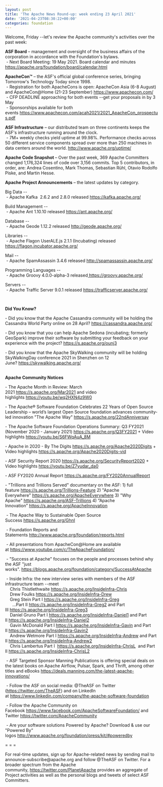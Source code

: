 ```yaml
---
layout: post
title: 'The Apache News Round-up: week ending 23 April 2021'
date: '2021-04-23T08:30:22+00:00'
categories: foundation
---
```

<p></p><p></p><p>Welcome, Friday --let's review the Apache community's activities over the past week:</p><p><span style="font-weight: 700;">ASF Board</span>&nbsp;– management and oversight of the business affairs of the corporation in accordance with the Foundation's bylaws.<br>&nbsp;- Next Board Meeting: 19 May 2021. Board calendar and minutes <a href="https://apache.org/foundation/board/calendar.html" target="_blank">https://apache.org/foundation/board/calendar.html</a><br></p><p></p><p><span style="font-weight: 700;">ApacheCon™</span>&nbsp;– the ASF's official global conference series, bringing Tomorrow's Technology Today since 1998.<br>&nbsp;- Registration for both ApacheCons is open: ApacheCon Asia (6-8 August) and ApacheCon@Home (21-23 September)&nbsp;<a href="https://www.apachecon.com/" target="_blank">https://www.apachecon.com/</a><br>&nbsp;- CFP DEADLINE approaching for both events --get your proposals in by 3 May<br>&nbsp;- Sponsorships available for both events&nbsp;<a href="https://www.apachecon.com/acah2021/2021_ApacheCon_prospectus.pdf" target="_blank">https://www.apachecon.com/acah2021/2021_ApacheCon_prospectus.pdf</a><br></p><p><span style="font-weight: 700;">ASF Infrastructure</span>&nbsp;– our distributed team on three continents keeps the ASF's infrastructure running around the clock.<br>&nbsp;- 7M+ weekly checks yield uptime at 99.98%. Performance checks across 50 different service components spread over more than 250 machines in data centers around the world.&nbsp;<a href="http://www.apache.org/uptime/" target="_blank">http://www.apache.org/uptime/</a><br></p><p><span style="font-weight: 700;">Apache Code Snapshot&nbsp;</span>– Over the past week, 369 Apache Committers changed 1,176,324 lines of 
code over 3,156 commits.&nbsp;Top 5 contributors, in order, are: Andrea Cosentino, Mark Thomas, Sebastian Rühl, Otavio Rodolfo Piske, and Martin Hesse.&nbsp; &nbsp; &nbsp; <br></p><p><span style="font-weight: 700;">Apache Project Announcements</span>&nbsp;– the latest updates by category.</p>Big Data --<br>&nbsp;- Apache <span class="il">Kafka</span>&nbsp; 2.6.2 and 2.8.0 released <a href="https://kafka.apache.org/" rel="noreferrer" target="_blank" data-saferedirecturl="https://www.google.com/url?q=https://kafka.apache.org/&amp;source=gmail&amp;ust=1619198032628000&amp;usg=AFQjCNHb2ryZmL1rKQpgQ8l6HZxZF-4KeA">https://<span class="il">kafka</span>.apache.org/</a><p></p><p>Build Management --<br>&nbsp;- Apache <span class="il">Ant</span> 1.10.10 released <a href="https://ant.apache.org/" rel="noreferrer" target="_blank" data-saferedirecturl="https://www.google.com/url?q=https://ant.apache.org/&amp;source=gmail&amp;ust=1619197619710000&amp;usg=AFQjCNFq6pyv1mxjnqEqivt2C119uwojpA">https://<span class="il">ant</span>.apache.org/</a></p><p>Database --<br>&nbsp;- Apache <span class="il">Geode</span> 1.12.2 released <a href="http://geode.apache.org/" rel="noreferrer" target="_blank" data-saferedirecturl="https://www.google.com/url?q=http://geode.apache.org/&amp;source=gmail&amp;ust=1619198321357000&amp;usg=AFQjCNExbBuD4v-XDL1Lwly7OLZp7QG64w">http://<span class="il">geode</span>.apache.org/</a></p><p>Libraries --<br>&nbsp;- Apache <span class="il">Flagon</span> UserALE.js 2.1.1 (Incubating) released <a href="https://flagon.incubator.apache.org/" rel="noreferrer" target="_blank" data-saferedirecturl="https://www.google.com/url?q=https://flagon.incubator.apache.org/&amp;source=gmail&amp;ust=1619197508181000&amp;usg=AFQjCNGI8X9WL6HHd9r0voq5516E1NSE-g">https://<span class="il">flagon</span>.incubator.apach<wbr>e.org/</a></p><p></p><p>Mail --<br>
&nbsp;- Apache <span class="il">SpamAssassin</span> 3.4.6 released <a href="http://spamassassin.apache.org/" rel="noreferrer" target="_blank" data-saferedirecturl="https://www.google.com/url?q=http://spamassassin.apache.org/&amp;source=gmail&amp;ust=1619197954521000&amp;usg=AFQjCNEkq4gUApchkdWknJypKNrJne6_RA">http://<span class="il">spamassassin</span>.apache.org<wbr>/</a></p>Programming Languages --<br>&nbsp;- Apache <span class="il">Groovy</span> 4.0.0-alpha-3 released<a href="https://groovy.apache.org/" rel="noreferrer" target="_blank" data-saferedirecturl="https://www.google.com/url?q=https://groovy.apache.org/&amp;source=gmail&amp;ust=1619197464443000&amp;usg=AFQjCNEHkAnqyoetOJuaP_hOppwzAkLQMw"> https://<span class="il">groovy</span>.apache.org/</a><p></p><p>Servers --<br>&nbsp;- Apache <span class="il">Traffic</span> <span class="il">Server</span> 9.0.1 released <a href="https://trafficserver.apache.org/" rel="noreferrer" target="_blank" data-saferedirecturl="https://www.google.com/url?q=https://trafficserver.apache.org/&amp;source=gmail&amp;ust=1619198032588000&amp;usg=AFQjCNEMKAADz3DwqT_FTW4JjRZrCVDMmg">https://trafficserver.apache.o<wbr>rg/</a><br></p><p><br></p><p></p><p></p><p></p><p><span style="font-weight: 700;">Did You Know?</span></p><p></p><p>- Did you know that the Apache Cassandra community will be holding the Cassandra World Party online on 28 April?&nbsp;<a href="https://cassandra.apache.org/" target="_blank">https://cassandra.apache.org/</a>&nbsp;</p><p>- Did you know that you can help Apache Sedona (incubating; formerly GeoSpark) improve their software by submitting your feedback on your experience with the project?&nbsp;<a href="https://s.apache.org/ounj3" target="_blank">https://s.apache.org/ounj3</a> &nbsp;&nbsp;</p><p>- Did you know that the Apache SkyWalking community will be holding SkyWalkingDay conference 2021 in Shenzhen on 12 June?&nbsp;<a href="https://skywalking.apache.org/" target="_blank">https://skywalking.apache.org/</a><br><br></p><p><span style="font-weight: 700;">Apache Community Notices</span></p><p>- The Apache Month in Review: March 2021&nbsp;<a href="https://s.apache.org/Mar2021" target="_blank">https://s.apache.org/Mar2021</a>&nbsp;and video highlights&nbsp;<a href="https://youtu.be/wq2HXN4z9W0" target="_blank">https://youtu.be/wq2HXN4z9W0</a></p><p>- The&nbsp;<span class="il">Apache</span>® Software Foundation Celebrates 22 Years of Open Source Leadership – world’<span class="il">s</span>&nbsp;largest Open Source foundation advances community-led innovation "The<span class="il">&nbsp;Apache</span>&nbsp;Way"&nbsp;<a href="https://s.apache.org/22ndAnniversay" target="_blank">https://s.apache.org/22ndAnniversay</a></p><p>- The&nbsp;<span class="il">Apache</span>&nbsp;Software Foundation Operations Summary: Q3 FY2021 (November 2020 - January 2021)&nbsp;<a href="https://s.apache.org/Q3FY2021" target="_blank">https://s.apache.org/Q3FY2021</a>&nbsp;+ Video highlights&nbsp;<a href="https://youtu.be/S6FWqAuA_8M" target="_blank">https://youtu.be/S6FWqAuA_8M</a></p><p>- Apache in 2020 - By The Digits&nbsp;<font color="#337ab7"><a href="https://s.apache.org/Apache2020Digits" target="_blank">https://s.apache.org/Apache2020Digits</a>&nbsp;</font>+ Video highlights&nbsp;<a href="https://s.apache.org/Apache2020Digits-vid" target="_blank">https://s.apache.org/Apache2020Digits-vid</a></p><p>- ASF Security Report 2020&nbsp;<a href="https://s.apache.org/SecurityReport2020" target="_blank">https://s.apache.org/SecurityReport2020</a>&nbsp;+ Video highlights&nbsp;<a href="https://youtu.be/Z7yudar_da0" rel="noreferrer" target="_blank" data-saferedirecturl="https://www.google.com/url?q=https://youtu.be/Z7yudar_da0&amp;source=gmail&amp;ust=1614320952600000&amp;usg=AFQjCNGAfKh6FsJX7CJ5hQqcOInb2wpTdg">https://youtu.be/Z7yudar_da0</a></p><p>- ASF FY2020 Annual Report&nbsp;<a href="https://s.apache.org/FY2020AnnualReport" target="_blank">https://s.apache.org/FY2020AnnualReport</a><br></p><p>- "Trillions and Trillions Served" documentary on the ASF: 1) full feature&nbsp;<a href="https://s.apache.org/Trillions-Feature" target="_blank">https://s.apache.org/Trillions-Feature</a>&nbsp;2) "Apache Everywhere"&nbsp;<a href="https://s.apache.org/ApacheEverywhere" target="_blank">https://s.apache.org/ApacheEverywhere</a>&nbsp;3) "Why Apache"&nbsp;<a href="https://s.apache.org/ASF-Trillions" target="_blank">https://s.apache.org/ASF-Trillions</a>&nbsp;4)&nbsp;“Apache Innovation”&nbsp;<a href="https://s.apache.org/ApacheInnovation" target="_blank">https://s.apache.org/ApacheInnovation</a>&nbsp;</p><p>&nbsp;- The Apache Way to Sustainable Open Source Success&nbsp;<a href="https://s.apache.org/GhnI" target="_blank">https://s.apache.org/GhnI</a><br></p><p>&nbsp;- Foundation Reports and Statements&nbsp;<a href="http://www.apache.org/foundation/reports.html" target="_blank">http://www.apache.org/foundation/reports.html</a><br></p><p>&nbsp;- All presentations from ApacheCon@Home are available at&nbsp;<a href="https://www.youtube.com/c/TheApacheFoundation/" target="_blank">https://www.youtube.com/c/TheApacheFoundation/</a>&nbsp;</p><p>&nbsp;- "Success at Apache" focuses on the people and processes behind why the ASF "just works".&nbsp;<a href="https://blogs.apache.org/foundation/category/SuccessAtApache" target="_blank">https://blogs.apache.org/foundation/category/SuccessAtApache</a><br></p><div><p>&nbsp;- Inside Infra: the new interview series with members of the ASF infrastructure team --meet&nbsp;<br>&nbsp; &nbsp; Chris Thistlethwaite&nbsp;<a href="https://s.apache.org/InsideInfra-Chris" target="_blank">https://s.apache.org/InsideInfra-Chris</a><br>&nbsp; &nbsp; Drew Foulks&nbsp;<a href="https://s.apache.org/InsideInfra-Drew" rel="noreferrer" target="_blank" data-saferedirecturl="https://www.google.com/url?q=https://s.apache.org/InsideInfra-Drew&amp;source=gmail&amp;ust=1588339104628000&amp;usg=AFQjCNF9dVEn48pV7o9HBG14sP9uprU8Xw">https://s.apache.org/InsideInf<wbr>ra-Drew</a><br>&nbsp; &nbsp; Greg Stein Part I&nbsp;<a href="https://s.apache.org/InsideInfra-Greg" target="_blank">https://s.apache.org/InsideInfra-Greg</a><br>&nbsp; &nbsp; &nbsp; ...Part II&nbsp;<a href="https://s.apache.org/InsideInfra-Greg2" target="_blank">https://s.apache.org/InsideInfra-Greg2</a>&nbsp;and Part III&nbsp;<a href="https://s.apache.org/InsideInfra-Greg3" target="_blank">https://s.apache.org/InsideInfra-Greg3</a><br>&nbsp; &nbsp; Daniel Gruno Part I&nbsp;<a href="https://s.apache.org/InsideInfra-Daniel1" target="_blank">https://s.apache.org/InsideInfra-Daniel1</a>&nbsp;and Part II&nbsp;<a href="https://s.apache.org/InsideInfra-Daniel2" target="_blank">https://s.apache.org/InsideInfra-Daniel2</a><br>&nbsp;&nbsp;&nbsp; Gavin McDonald Part I&nbsp;<a href="https://s.apache.org/InsideInfra-Gavin" target="_blank">https://s.apache.org/InsideInfra-Gavin</a>&nbsp;and Part II&nbsp;<a href="https://s.apache.org/InsideInfra-Gavin2" target="_blank">https://s.apache.org/InsideInfra-Gavin2</a><br>&nbsp;&nbsp;&nbsp; Andrew Wetmore Part I&nbsp;<a href="https://s.apache.org/InsideInfra-Andrew" target="_blank">https://s.apache.org/InsideInfra-Andrew</a>&nbsp;and Part II&nbsp;<a href="https://s.apache.org/InsideInfra-Andrew2" target="_blank">https://s.apache.org/InsideInfra-Andrew2</a><br>&nbsp; &nbsp; Chris Lambertus Part I&nbsp;&nbsp;<a href="https://s.apache.org/InsideInfra-ChrisL" target="_blank">https://s.apache.org/InsideInfra-ChrisL</a>&nbsp; and Part II&nbsp;<a href="https://s.apache.org/InsideInfra-ChrisL2" target="_blank">https://s.apache.org/InsideInfra-ChrisL2</a></p></div><div><p>&nbsp;- ASF Targeted Sponsor Manning Publications is offering special deals on the latest books on Apache Airflow, Pulsar, Spark, and Thrift, among other titles and eBooks&nbsp;<a href="https://deals.manning.com/the-latest-apache-innovations/" target="_blank">https://deals.manning.com/the-latest-apache-innovations/</a></p><p>&nbsp;- Follow the ASF on social media: @TheASF on Twitter (<a href="https://twitter.com/TheASF">https://twitter.com/TheASF</a>) and on LinkedIn at&nbsp;<a href="https://www.linkedin.com/company/the-apache-software-foundation">https://www.linkedin.com/company/the-apache-software-foundation</a></p><p>&nbsp;- Follow the Apache Community on Facebook&nbsp;<a href="https://www.facebook.com/ApacheSoftwareFoundation/" target="_blank">https://www.facebook.com/ApacheSoftwareFoundation/</a>&nbsp;and Twitter&nbsp;<a href="https://twitter.com/ApacheCommunity">https://twitter.com/ApacheCommunity</a></p></div><div>&nbsp;- Are your software solutions Powered by Apache? Download &amp; use our "Powered By" logos&nbsp;<a href="http://www.apache.org/foundation/press/kit/#poweredby" target="_blank">http://www.apache.org/foundation/press/kit/#poweredby</a><br></div><p><span class="LrzXr"></span><span class="LrzXr"></span></p><div><p>= = =</p><p>For real-time updates, sign up for Apache-related news by sending mail to announce-subscribe@apache.org and follow @TheASF on Twitter. For a broader spectrum from the Apache community,&nbsp;<a href="https://twitter.com/PlanetApache">https://twitter.com/PlanetApache</a>&nbsp;provides an aggregate of Project activities as well as the personal blogs and tweets of select ASF Committers.</p></div><p></p><p></p>
